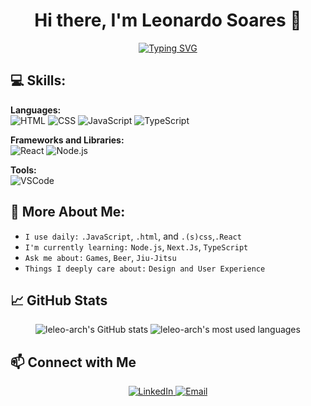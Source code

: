 <h1 align="center">Hi there, I'm Leonardo Soares 👋</h1>

<p align="center">
  <a href="https://git.io/typing-svg">
    <img src="https://readme-typing-svg.demolab.com?font=Fira+Code&weight=900&size=25&pause=1000&color=000000&width=435&lines='Front-end+Developer+in+Brazil'" alt="Typing SVG" />
  </a>
</p>

## 💻 Skills:
**Languages:**  
![HTML](https://img.shields.io/badge/-HTML-333?style=flat&logo=HTML5) ![CSS](https://img.shields.io/badge/-CSS-333?style=flat&logo=CSS3&logoColor=1572B6) ![JavaScript](https://img.shields.io/badge/-JavaScript-333?style=flat&logo=javascript) ![TypeScript](https://img.shields.io/badge/-TypeScript-333?style=flat&logo=typescript)

**Frameworks and Libraries:**  
![React](https://img.shields.io/badge/-React-333?style=flat&logo=react) ![Node.js](https://img.shields.io/badge/-Node.js-333?style=flat&logo=node.js)

**Tools:**  
![VSCode](https://img.shields.io/badge/-VSCode-333?style=flat&logo=visual-studio-code&logoColor=007ACC)

## 🚀 More About Me:
- `I use daily:` `.JavaScript`, `.html`, and `.(s)css`,`.React`
- `I'm currently learning:` `Node.js`, `Next.Js`, `TypeScript`
- `Ask me about:` `Games`, `Beer`, `Jiu-Jitsu`
- `Things I deeply care about:` `Design and User Experience`

## 📈 GitHub Stats
<p align="center">
  <img src="https://github-readme-stats.vercel.app/api?username=leleo-arch&show_icons=true&theme=dracula" alt="leleo-arch's GitHub stats" />
  <img src="https://github-readme-stats.vercel.app/api/top-langs/?username=leleo-arch&layout=compact&theme=dracula" alt="leleo-arch's most used languages" />
</p>

## 📫 Connect with Me
<p align="center">
  <a href="https://linkedin.com/in/leonardo-soares" target="_blank">
    <img alt="LinkedIn" src="https://img.shields.io/badge/LinkedIn-%230077B5.svg?style=flat&logo=linkedin&logoColor=white"/>
  </a>
  <a href="mailto:leonardo.soares@example.com">
    <img alt="Email" src="https://img.shields.io/badge/Email-D14836?style=flat&logo=gmail&logoColor=white"/>
  </a>
</p>
